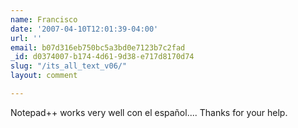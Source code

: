 ```yaml
---
name: Francisco
date: '2007-04-10T12:01:39-04:00'
url: ''
email: b07d316eb750bc5a3bd0e7123b7c2fad
_id: d0374007-b174-4d61-9d38-e717d8170d74
slug: "/its_all_text_v06/"
layout: comment

---
```


Notepad++ works very well con el español....
Thanks for your help.
